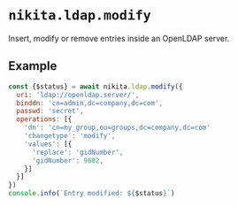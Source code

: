 
# `nikita.ldap.modify`

Insert, modify or remove entries inside an OpenLDAP server.   

## Example

```js
const {$status} = await nikita.ldap.modify({
  uri: 'ldap://openldap.server/',
  binddn: 'cn=admin,dc=company,dc=com',
  passwd: 'secret',
  operations: [{
    'dn': 'cn=my_group,ou=groups,dc=company,dc=com'
    'changetype': 'modify',
    'values': [{
      'replace': 'gidNumber',
      'gidNumber': 9602,
    }]
  }]
})
console.info(`Entry modified: ${$status}`)
```
